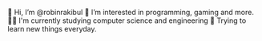  👋 Hi, I’m @robinrakibul
 👀 I’m interested in programming, gaming and more.
 👨‍🔬 I'm currently studying computer science and engineering
 🎉 Trying to learn new things everyday.
<!---
robinrakibul/robinrakibul is a ✨ special ✨ repository because its `README.md` (this file) appears on your GitHub profile.
You can click the Preview link to take a look at your changes.
--->
